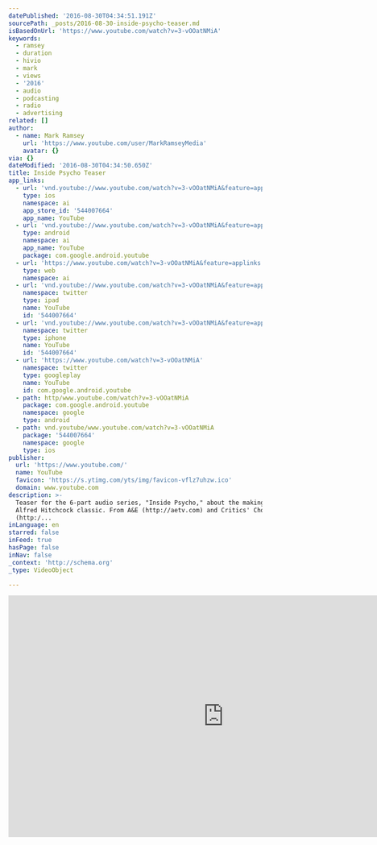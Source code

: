 ```yaml
---
datePublished: '2016-08-30T04:34:51.191Z'
sourcePath: _posts/2016-08-30-inside-psycho-teaser.md
isBasedOnUrl: 'https://www.youtube.com/watch?v=3-vOOatNMiA'
keywords:
  - ramsey
  - duration
  - hivio
  - mark
  - views
  - '2016'
  - audio
  - podcasting
  - radio
  - advertising
related: []
author:
  - name: Mark Ramsey
    url: 'https://www.youtube.com/user/MarkRamseyMedia'
    avatar: {}
via: {}
dateModified: '2016-08-30T04:34:50.650Z'
title: Inside Psycho Teaser
app_links:
  - url: 'vnd.youtube://www.youtube.com/watch?v=3-vOOatNMiA&feature=applinks'
    type: ios
    namespace: ai
    app_store_id: '544007664'
    app_name: YouTube
  - url: 'vnd.youtube://www.youtube.com/watch?v=3-vOOatNMiA&feature=applinks'
    type: android
    namespace: ai
    app_name: YouTube
    package: com.google.android.youtube
  - url: 'https://www.youtube.com/watch?v=3-vOOatNMiA&feature=applinks'
    type: web
    namespace: ai
  - url: 'vnd.youtube://www.youtube.com/watch?v=3-vOOatNMiA&feature=applinks'
    namespace: twitter
    type: ipad
    name: YouTube
    id: '544007664'
  - url: 'vnd.youtube://www.youtube.com/watch?v=3-vOOatNMiA&feature=applinks'
    namespace: twitter
    type: iphone
    name: YouTube
    id: '544007664'
  - url: 'https://www.youtube.com/watch?v=3-vOOatNMiA'
    namespace: twitter
    type: googleplay
    name: YouTube
    id: com.google.android.youtube
  - path: http/www.youtube.com/watch?v=3-vOOatNMiA
    package: com.google.android.youtube
    namespace: google
    type: android
  - path: vnd.youtube/www.youtube.com/watch?v=3-vOOatNMiA
    package: '544007664'
    namespace: google
    type: ios
publisher:
  url: 'https://www.youtube.com/'
  name: YouTube
  favicon: 'https://s.ytimg.com/yts/img/favicon-vflz7uhzw.ico'
  domain: www.youtube.com
description: >-
  Teaser for the 6-part audio series, "Inside Psycho," about the making of the
  Alfred Hitchcock classic. From A&E (http://aetv.com) and Critics' Choice
  (http:/...
inLanguage: en
starred: false
inFeed: true
hasPage: false
inNav: false
_context: 'http://schema.org'
_type: VideoObject

---
```

<iframe src="https://cdn.embedly.com/widgets/media.html?src=https%3A%2F%2Fwww.youtube.com%2Fembed%2F3-vOOatNMiA%3Ffeature%3Doembed&amp;url=http%3A%2F%2Fwww.youtube.com%2Fwatch%3Fv%3D3-vOOatNMiA&amp;image=https%3A%2F%2Fi.ytimg.com%2Fvi%2F3-vOOatNMiA%2Fhqdefault.jpg&amp;key=b7d04c9b404c499eba89ee7072e1c4f7&amp;type=text%2Fhtml&amp;schema=youtube" width="854" height="480" scrolling="no" frameborder="0" allowfullscreen="" style=""></iframe>